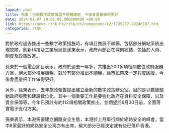 ```yaml
---
layout: post
title: 孫東：已就數字政策推展不順暢總結　今後會盡量做得更好
date: 2024-01-07 10:01:08.000000000 +08:00
link: https://news.rthk.hk/rthk/ch/component/k2/1735237-20240107.htm
categories: rthk
---
```


對於政府過去推出一些數字政策措施時，有項目推展不順暢，包括部分網站系統出現故障，創新科技及工業局局長孫東表示，政府內部正在深刻總結，包括於人員、制度及政策改進。

孫東於一個電台節目表示，政府於過去一年多，共推出200多項相關數位政府服務方案，絕大部分推展順暢，對於有部分推出不順暢，給市民帶來一定程度困擾，今後會盡量把工作做得更好。

另外，孫東表示，去年施政報告提出建立全新的數字政策辦公室，目的是以數據驅動政府服務和建設數位化，其中一個重要工作是要強化政府在資料安全保障，以及資金保障等，今年已預計有約112項相關政策推出，並期望於6月30日前，全面落實電子支付方案。

孫東表示，本港需要建立網路安全生態，本港於上月舉行關於網路安全的峰會，當中8家最好的網路安全公司亦有出席，絕大部分已經決定或有些已落戶香港。

